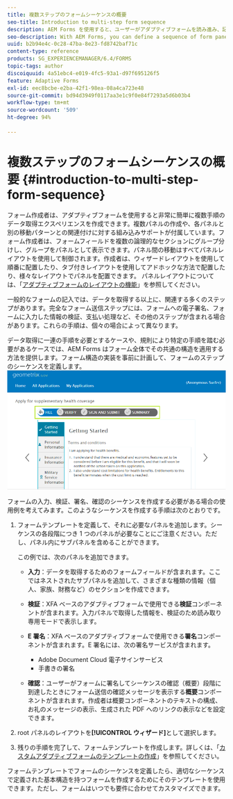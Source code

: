 ```yaml
---
title: 複数ステップのフォームシーケンスの概要
seo-title: Introduction to multi-step form sequence
description: AEM Forms を使用すると、ユーザーがアダプティブフォームを読み進み、記入する一連のフォームパネルを定義できます。
seo-description: With AEM Forms, you can define a sequence of form panel in which you want users to navigate and fill an adaptive form.
uuid: b2b94e4c-0c28-47ba-8e23-fd8742baf71c
content-type: reference
products: SG_EXPERIENCEMANAGER/6.4/FORMS
topic-tags: author
discoiquuid: 4a51ebc4-e019-4fc5-93a1-d97f695126f5
feature: Adaptive Forms
exl-id: eec8bcbe-e2ba-42f1-98ea-08a4ca723e48
source-git-commit: bd94d3949f0117aa3e1c9f0e84f7293a5d6b03b4
workflow-type: tm+mt
source-wordcount: '509'
ht-degree: 94%

---
```


# 複数ステップのフォームシーケンスの概要 {#introduction-to-multi-step-form-sequence}

フォーム作成者は、アダプティブフォームを使用すると非常に簡単に複数手順のデータ取得エクスペリエンスを作成できます。複数パネルの作成や、各パネルと別の移動パターンとの関連付けに対する組み込みサポートが付属しています。フォーム作成者は、フォームフィールドを複数の論理的なセクションにグループ分けし、グループをパネルとして表示できます。パネル間の移動はすべてパネルレイアウトを使用して制御されます。作成者は、ウィザードレイアウトを使用して順番に配置したり、タブ付きレイアウトを使用してアドホックな方法で配置したり、様々なレイアウトでパネルを配置できます。 パネルレイアウトについては、「[アダプティブフォームのレイアウトの機能](/help/forms/using/layout-capabilities-adaptive-forms.md)」を参照してください。

一般的なフォームの記入では、データを取得する以上に、関連する多くのステップがあります。完全なフォーム送信ステップには、フォームへの電子署名、フォームに入力した情報の検証、支払い処理など、その他のステップが含まれる場合があります。これらの手順は、個々の場合によって異なります。

データ取得に一連の手順を必要とするケースや、規則により特定の手順を踏む必要があるケースでは、AEM Forms はフォーム全体でその共通の構造を適用する方法を提供します。フォーム構造の実装を事前に計画して、フォームのステップのシーケンスを定義します。![複数ステップのフォームシーケンスの例](assets/formpipeline.png)

フォームの入力、検証、署名、確認のシーケンスを作成する必要がある場合の使用例を考えてみます。このようなシーケンスを作成する手順は次のとおりです。

1. フォームテンプレートを定義して、それに必要なパネルを追加します。シーケンスの各段階につき 1 つのパネルが必要なことにご注意ください。ただし、パネル内にサブパネルを含めることができます。

   この例では、次のパネルを追加できます。

   * **入力**：データを取得するためのフォームフィールドが含まれます。ここではネストされたサブパネルを追加して、さまざまな種類の情報（個人、家族、財務など）のセクションを作成できます。
   * **検証**：XFA ベースのアダプティブフォームで使用できる&#x200B;**検証**&#x200B;コンポーネントが含まれます。入力パネルで取得した情報を、検証のため読み取り専用モードで表示します。
   * **E 署名**：XFA ベースのアダプティブフォームで使用できる&#x200B;**署名**&#x200B;コンポーネントが含まれます。E 署名には、次の署名サービスが含まれます。

      * Adobe Document Cloud 電子サインサービス
      * 手書きの署名
   * **確認**：ユーザーがフォームに署名してシーケンスの確認（概要）段階に到達したときにフォーム送信の確認メッセージを表示する&#x200B;**概要**&#x200B;コンポーネントが含まれます。作成者は概要コンポーネントのテキストの構成、お礼のメッセージの表示、生成された PDF へのリンクの表示などを設定できます。


1. root パネルのレイアウトを&#x200B;**[!UICONTROL ウィザード]**&#x200B;として選択します。
1. 残りの手順を完了して、フォームテンプレートを作成します。詳しくは、「[カスタムアダプティブフォームのテンプレートの作成](/help/forms/using/custom-adaptive-forms-templates.md)」を参照してください。

フォームテンプレートでフォームのシーケンスを定義したら、適切なシーケンスで定義された基本構造を持つフォームを作成するためにそのテンプレートを使用できます。ただし、フォームはいつでも要件に合わせてカスタマイズできます。
